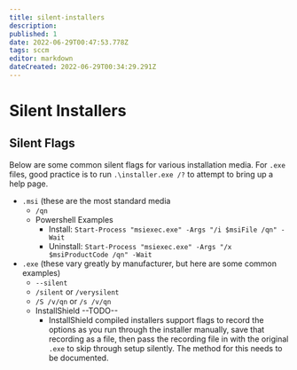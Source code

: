 ```yaml
---
title: silent-installers
description: 
published: 1
date: 2022-06-29T00:47:53.778Z
tags: sccm
editor: markdown
dateCreated: 2022-06-29T00:34:29.291Z
---
```


# Silent Installers
## Silent Flags
Below are some common silent flags for various installation media. For `.exe` files, good practice is to run `.\installer.exe /?` to attempt to bring up a help page.
- `.msi` (these are the most standard media 
    - `/qn`
    - Powershell Examples
        - Install: `Start-Process "msiexec.exe" -Args "/i $msiFile /qn" -Wait`
        - Uninstall: `Start-Process "msiexec.exe" -Args "/x $msiProductCode /qn" -Wait`
- `.exe` (these vary greatly by manufacturer, but here are some common examples)
    - `--silent`
    - `/silent` or `/verysilent`
    - `/S /v/qn` or `/s /v/qn`
    - InstallShield --TODO--
        - InstallShield compiled installers support flags to record the options as you run through the installer manually, save that recording as a file, then pass the recording file in with the original `.exe` to skip through setup silently. The method for this needs to be documented.
